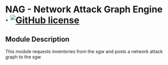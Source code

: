 # NAG - Network Attack Graph Engine &middot; [![GitHub license](https://img.shields.io/badge/license-LGPLv3-blue.svg)](./LICENSE)

## Module Description

This module requests inventories from the sgw and posts a network attack graph to the sgw
